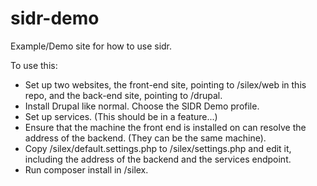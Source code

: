 # sidr-demo
Example/Demo site for how to use sidr.

To use this:

* Set up two websites, the front-end site, pointing to /silex/web in this repo, and the back-end site, pointing to /drupal.
* Install Drupal like normal. Choose the SIDR Demo profile.
* Set up services. (This should be in a feature...)
* Ensure that the machine the front end is installed on can resolve the address of the backend. (They can be the same machine).
* Copy /silex/default.settings.php to /silex/settings.php and edit it, including the address of the backend and the services endpoint.
* Run composer install in /silex.
